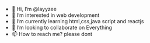 - 👋 Hi, I’m @layyzee
- 👀 I’m interested in web development
- 🌱 I’m currently learning html,css,java script and reactjs
- 💞️ I’m looking to collaborate on Everything
- 📫 How to reach me? please dont

<!---
layyzee/layyzee is a ✨ special ✨ repository because its `README.md` (this file) appears on your GitHub profile.
You can click the Preview link to take a look at your changes.
--->
